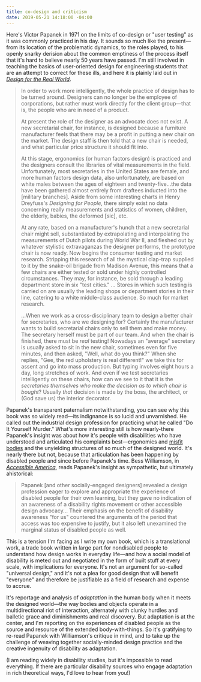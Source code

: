 ```yaml
---
title: co-design and criticism
date: 2019-05-21 14:18:00 -04:00
---
```


Here's Victor Papanek in 1971 on the limits of co-design or "user testing" as it was commonly practiced in his day. It sounds so much like the present—from its location of the problematic dynamics, to the roles played, to his openly snarky derision about the common emptiness of the process itself that it's hard to believe nearly 50 years have passed. I'm still involved in teaching the basics of user-oriented design for engineering students that are an attempt to correct for these ills, and here it is plainly laid out in *[Design for the Real World](https://www.amazon.com/Design-Real-World-Ecology-Social/dp/0897331532/ref=sr_1_2?keywords=design+for+the+real+world&qid=1558541997&s=gateway&sr=8-2)*. 

>In order to work more intelligently, the whole practice of design has to be turned around. Designers can no longer be the employee of corporations, but rather must work directly for the client group—that is, the people who are in need of a product.
>
>At present the role of the designer as an advocate does not exist. A new secretarial chair, for instance, is designed because a furniture manufacturer feels that there may be a profit in putting a new chair on the market. The design staff is then told that a new chair is needed, and what particular price structure it should fit into.
>
>At this stage, ergonomics (or human factors design) is practiced and the designers consult the libraries of vital measurements in the field. Unfortunately, most secretaries in the United States are female, and more human factors design data, also unfortunately, are based on white males between the ages of eighteen and twenty-five...the data have been gathered almost entirely from draftees inducted into the [military branches]. Aside from some interesting charts in Henry Dreyfuss's *Designing for People*, there simply exist no data concerning really measurements and statistics of women, children, the elderly, babies, the deformed [sic], etc.
>
>At any rate, based on a manufacturer's hunch that a new secretarial chair might sell, substantiated by extrapolating and interpolating the measurements of Dutch pilots during World War II, and fleshed out by whatever stylistic extravaganzas the designer performs, the prototype chair is now ready. Now begins the consumer testing and market research. Stripping this research of all the mystical clap-trap supplied to it by the snake-oil brigade from Madison Avenue, this means that a few chairs are either tested or sold under highly controlled circumstances. They may, for instance, be sold through a leading department store in six "test cities." ... Stores in which such testing is carried on are usually the leading shops or department stories in their line, catering to a white middle-class audience. So much for market research.
>
>...When we work as a cross-disciplinary team to design a better chair for secretaries, who are we designing for? Certainly the manufacturer wants to build secretarial chairs only to sell them and make money. The secretary herself must be part of our team. And when the chair is finished, there must be *real* testing! Nowadays an "average" secretary is usually asked to sit in the new chair, sometimes even for five minutes, and then asked, "Well, what do you think?" When she replies, "Gee, the red upholstery is real different!" we take this for assent and go into mass production. But typing involves eight hours a day, long stretches of work. And even if we test secretaries intelligently on these chairs, how can we see to it that it is the *secretaries themselves who make the decision as to which chair is bought*? Usually *that* decision is made by the boss, the architect, or (God save us) the interior decorator.

Papanek's transparent paternalism notwithstanding, you can see why this book was so widely read—its indignance is so lucid and unvarnished. He called out the industrial design profession for practicing what he called "Do It Yourself Murder." What's more interesting still is how nearly-there Papanek's insight was about how it's people with disabilities who have understood and articulated his complaints best—ergonomics and [misfit bodies](https://onlinelibrary.wiley.com/doi/abs/10.1111/j.1527-2001.2011.01206.x) and the unyielding structures of so much of the designed world. It's nearly there but not, because that articulation has been happening by disabled people and since before Papanek's time. Bess Williamson, in *[Accessible America](https://www.amazon.com/Accessible-America-History-Disability-Design/dp/1479894095/ref=sr_1_1?keywords=accessible+america&qid=1558540160&s=gateway&sr=8-1)*, reads Papanek's insight as sympathetic, but ultimately ahistorical: 

>Papanek [and other socially-engaged designers] revealed a design profession eager to explore and appropriate the experience of disabled people for their own learning, but they gave no indication of an awareness of a disability rights movement or other accessible design advocacy... Their emphasis on the benefit of disability awareness "for us" countered the arguments of the period that access was too expensive to justify, but it also left unexamined the marginal status of disabled people as well.

This is a tension I'm facing as I write my own book, which is a translational work, a trade book written in large part for nondisabled people to understand how design works in everyday life—and how a social model of disability is meted out and negotiated in the form of built stuff at every scale, with implications for everyone. It's not an argument for so-called "universal design," and it's not a plea for good design that will benefit "everyone" and therefore be justifiable as a field of research and expense to accrue. 

It's reportage and analysis of *adaptation* in the human body when it meets the designed world—the way bodies and objects operate in a multidirectional riot of interaction, alternately with clunky hurdles and balletic grace and diminishments and real discovery. But adaptation is at the center, and I'm reporting on the experiences of disabled people as the source and resource of the extended body-with-things. So it's gratifying to re-read Papanek with Williamson's critique in mind, and to take up the challenge of weaving together socially-minded design practice and the creative ingenuity of disability as adaptation.

(I am reading widely in disability studies, but it's impossible to read everything. If there are particular disability sources who engage adaptation in rich theoretical ways, I'd love to hear from you!)





